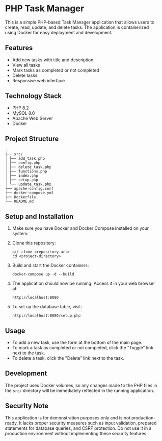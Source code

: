 # PHP Task Manager

This is a simple PHP-based Task Manager application that allows users to create, read, update, and delete tasks. The application is containerized using Docker for easy deployment and development.

## Features

- Add new tasks with title and description
- View all tasks
- Mark tasks as completed or not completed
- Delete tasks
- Responsive web interface

## Technology Stack

- PHP 8.2
- MySQL 8.0
- Apache Web Server
- Docker

## Project Structure

```
.
├── src/
│ ├── add_task.php
│ ├── config.php
│ ├── delete_task.php
│ ├── functions.php
│ ├── index.php
│ ├── setup.php
│ └── update_task.php
├── apache-config.conf
├── docker-compose.yml
├── Dockerfile
└── README.md
```

## Setup and Installation

1. Make sure you have Docker and Docker Compose installed on your system.

2. Clone this repository:

   ```
   git clone <repository-url>
   cd <project-directory>
   ```

3. Build and start the Docker containers:

   ```
   docker-compose up -d --build
   ```

4. The application should now be running. Access it in your web browser at:

   ```
   http://localhost:8080
   ```

5. To set up the database table, visit:
   ```
   http://localhost:8080/setup.php
   ```

## Usage

- To add a new task, use the form at the bottom of the main page.
- To mark a task as completed or not completed, click the "Toggle" link next to the task.
- To delete a task, click the "Delete" link next to the task.

## Development

The project uses Docker volumes, so any changes made to the PHP files in the `src/` directory will be immediately reflected in the running application.

## Security Note

This application is for demonstration purposes only and is not production-ready. It lacks proper security measures such as input validation, prepared statements for database queries, and CSRF protection. Do not use it in a production environment without implementing these security features.
